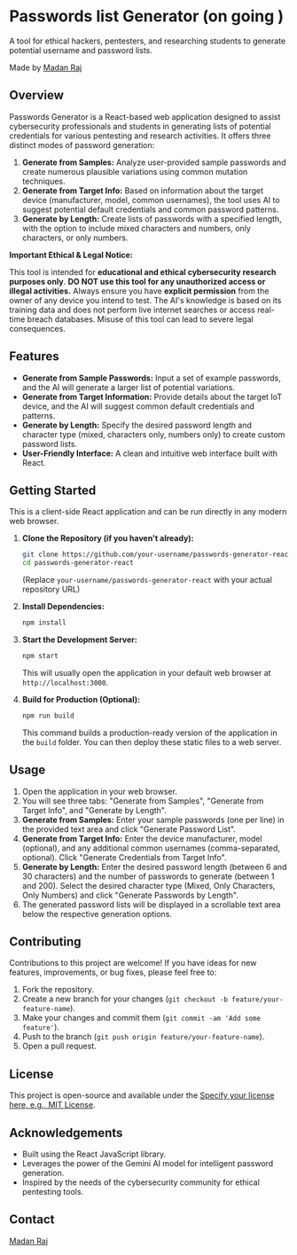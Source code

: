 
# Passwords list Generator (on going )

A tool for ethical hackers, pentesters, and researching students to generate potential username and password lists.

Made by [Madan Raj](https://www.linkedin.com/in/madanraj0)

## Overview

Passwords Generator is a React-based web application designed to assist cybersecurity professionals and students in generating lists of potential credentials for various pentesting and research activities. It offers three distinct modes of password generation:

1.  **Generate from Samples:** Analyze user-provided sample passwords and create numerous plausible variations using common mutation techniques.
2.  **Generate from Target Info:** Based on information about the target device (manufacturer, model, common usernames), the tool uses AI to suggest potential default credentials and common password patterns.
3.  **Generate by Length:** Create lists of passwords with a specified length, with the option to include mixed characters and numbers, only characters, or only numbers.

**Important Ethical & Legal Notice:**

This tool is intended for **educational and ethical cybersecurity research purposes only**. **DO NOT use this tool for any unauthorized access or illegal activities.** Always ensure you have **explicit permission** from the owner of any device you intend to test. The AI's knowledge is based on its training data and does not perform live internet searches or access real-time breach databases. Misuse of this tool can lead to severe legal consequences.

## Features

* **Generate from Sample Passwords:** Input a set of example passwords, and the AI will generate a larger list of potential variations.
* **Generate from Target Information:** Provide details about the target IoT device, and the AI will suggest common default credentials and patterns.
* **Generate by Length:** Specify the desired password length and character type (mixed, characters only, numbers only) to create custom password lists.
* **User-Friendly Interface:** A clean and intuitive web interface built with React.

## Getting Started

This is a client-side React application and can be run directly in any modern web browser.

1.  **Clone the Repository (if you haven't already):**
    ```bash
    git clone https://github.com/your-username/passwords-generator-react.git
    cd passwords-generator-react
    ```
    (Replace `your-username/passwords-generator-react` with your actual repository URL)

2.  **Install Dependencies:**
    ```bash
    npm install
    ```

3.  **Start the Development Server:**
    ```bash
    npm start
    ```
    This will usually open the application in your default web browser at `http://localhost:3000`.

4.  **Build for Production (Optional):**
    ```bash
    npm run build
    ```
    This command builds a production-ready version of the application in the `build` folder. You can then deploy these static files to a web server.

## Usage

1.  Open the application in your web browser.
2.  You will see three tabs: "Generate from Samples", "Generate from Target Info", and "Generate by Length".
3.  **Generate from Samples:** Enter your sample passwords (one per line) in the provided text area and click "Generate Password List".
4.  **Generate from Target Info:** Enter the device manufacturer, model (optional), and any additional common usernames (comma-separated, optional). Click "Generate Credentials from Target Info".
5.  **Generate by Length:** Enter the desired password length (between 6 and 30 characters) and the number of passwords to generate (between 1 and 200). Select the desired character type (Mixed, Only Characters, Only Numbers) and click "Generate Passwords by Length".
6.  The generated password lists will be displayed in a scrollable text area below the respective generation options.

## Contributing

Contributions to this project are welcome! If you have ideas for new features, improvements, or bug fixes, please feel free to:

1.  Fork the repository.
2.  Create a new branch for your changes (`git checkout -b feature/your-feature-name`).
3.  Make your changes and commit them (`git commit -am 'Add some feature'`).
4.  Push to the branch (`git push origin feature/your-feature-name`).
5.  Open a pull request.

## License

This project is open-source and available under the [Specify your license here, e.g., MIT License](LICENSE).

## Acknowledgements

* Built using the React JavaScript library.
* Leverages the power of the Gemini AI model for intelligent password generation.
* Inspired by the needs of the cybersecurity community for ethical pentesting tools.

## Contact

[Madan Raj](https://www.linkedin.com/in/madanraj0)

